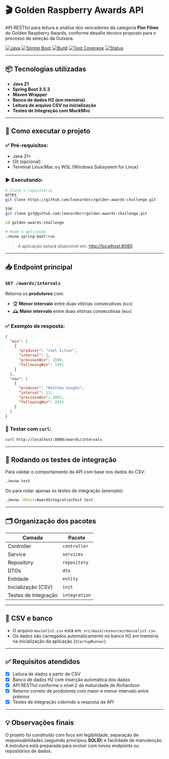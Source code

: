 # 🎬 Golden Raspberry Awards API

API RESTful para leitura e análise dos vencedores da categoria **Pior Filme** do Golden Raspberry Awards, conforme desafio técnico proposto para o processo de seleção da Outsera.

[![Java](https://img.shields.io/badge/Java-21-blue?logo=java)](https://www.oracle.com/java/)
[![Spring Boot](https://img.shields.io/badge/Spring%20Boot-3.5.3-brightgreen?logo=spring)](https://spring.io/projects/spring-boot)
[![Build](https://img.shields.io/badge/Build-Maven-blue?logo=apache-maven)](https://maven.apache.org/)
[![Test Coverage](https://img.shields.io/badge/Testes-Integração-lightgrey)]()
[![Status](https://img.shields.io/badge/Status-Completo-success)]()

---

## 📦 Tecnologias utilizadas

- **Java 21**
- **Spring Boot 3.5.3**
- **Maven Wrapper**
- **Banco de dados H2 (em memória)**
- **Leitura de arquivo CSV na inicialização**
- **Testes de Integração com MockMvc**

---

## 🚀 Como executar o projeto

### ✅ Pré-requisitos:

- Java 21+
- Git (opcional)
- Terminal Linux/Mac ou WSL (Windows Subsystem for Linux)

### ▶️ Executando:

```bash
# Clone o repositório
HTTPS
git clone https://github.com/leonardocr/golden-awards-challenge.git

SSH
git clone git@github.com:leonardocr/golden-awards-challenge.git

cd golden-awards-challenge

# Rode a aplicação
./mvnw spring-boot:run
```

> A aplicação estará disponível em:
> [http://localhost:8080](http://localhost:8080)

---

## 📥 Endpoint principal

### `GET /awards/intervals`

Retorna os **produtores** com:
- 🏆 **Menor intervalo** entre duas vitórias consecutivas (`min`)
- 🕰️ **Maior intervalo** entre duas vitórias consecutivas (`max`)

### ✅ Exemplo de resposta:

```json
{
  "min": [
    {
      "producer": "Joel Silver",
      "interval": 1,
      "previousWin": 1990,
      "followingWin": 1991
    }
  ],
  "max": [
    {
      "producer": "Matthew Vaughn",
      "interval": 13,
      "previousWin": 2002,
      "followingWin": 2015
    }
  ]
}
```

### 🧪 Testar com `curl`:

```bash
curl http://localhost:8080/awards/intervals
```

---

## 🧪 Rodando os testes de integração

Para validar o comportamento da API com base nos dados do CSV:

```bash
./mvnw test
```

Ou para rodar apenas os testes de integração (exemplo):

```bash
./mvnw -Dtest=AwardIntegrationTest test
```

---

## 🗂️ Organização dos pacotes

| Camada               | Pacote        |
|----------------------|---------------|
| Controller           | `controller`  |
| Service              | `services`    |
| Repository           | `repository`  |
| DTOs                 | `dto`         |
| Entidade             | `entity`      |
| Inicialização (CSV)  | `init`        |
| Testes de Integração | `integration` |

---

## 📂 CSV e banco

- O arquivo `movielist.csv` está em: `src/main/resources/movielist.csv`
- Os dados são carregados automaticamente no banco H2 em memória na inicialização da aplicação (`StartupRunner`)

---

## ✅ Requisitos atendidos

- [x] Leitura de dados a partir de CSV
- [x] Banco de dados H2 com inserção automática dos dados
- [x] API RESTful conforme o nível 2 da maturidade de Richardson
- [x] Retorno correto de produtores com maior e menor intervalo entre prêmios
- [x] Testes de integração cobrindo a resposta da API

---

## 💡 Observações finais

O projeto foi construído com foco em legibilidade, separação de responsabilidades (seguindo princípios **SOLID**) e facilidade de manutenção.  
A estrutura está preparada para evoluir com novos endpoints ou repositórios de dados.
